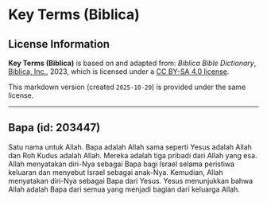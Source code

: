# Key Terms (Biblica)

## License Information

**Key Terms (Biblica)** is based on and adapted from: _Biblica Bible Dictionary_, [Biblica, Inc.](https://www.biblica.com/), 2023, which is licensed under a [CC BY-SA 4.0 license](https://creativecommons.org/licenses/by-sa/4.0/legalcode.en).

This markdown version (created `2025-10-20`) is provided under the same license.



--------------------------------

## Bapa (id: 203447)

Satu nama untuk Allah. Bapa adalah Allah sama seperti Yesus adalah Allah dan Roh Kudus adalah Allah. Mereka adalah tiga pribadi dari Allah yang esa. Allah menyatakan diri\-Nya sebagai Bapa bagi Israel selama peristiwa keluaran dan menyebut Israel sebagai anak\-Nya. Kemudian, Allah menyatakan diri\-Nya sebagai Bapa dari Yesus. Yesus menunjukkan bahwa Allah adalah Bapa dari semua yang menjadi bagian dari keluarga Allah. 


